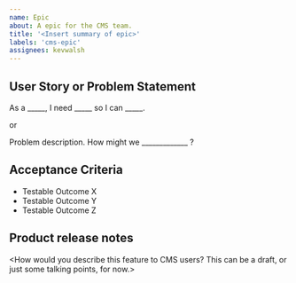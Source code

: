 ```yaml
---
name: Epic
about: A epic for the CMS team.
title: '<Insert summary of epic>'
labels: 'cms-epic'
assignees: kevwalsh
---
```


## User Story or Problem Statement

As a _____, I need _____ so I can _____.

or

Problem description. How might we _____________ ?


## Acceptance Criteria
* Testable Outcome X
* Testable Outcome Y
* Testable Outcome Z

## Product release notes

<How would you describe this feature to CMS users? This can be a draft, or just some talking points, for now.>
